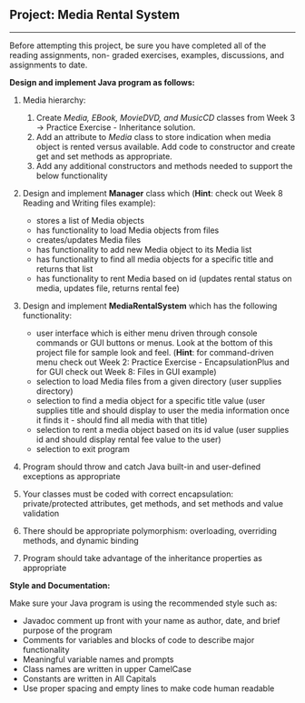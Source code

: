 ﻿## Project: Media Rental System  
---
Before attempting this project, be sure you have completed all of the reading assignments, non- graded exercises, examples, discussions, and assignments to date. 

**Design and implement Java program as follows:** 

1. Media hierarchy: 
   1. Create *Media, EBook, MovieDVD, and MusicCD* classes from Week 3 -> Practice Exercise - Inheritance solution. 
   2. Add an attribute to *Media* class to store indication when media object is rented versus available. Add code to constructor and create get and set methods as appropriate. 
   3. Add any additional constructors and methods needed to support the below functionality 
2. Design and implement **Manager** class which  (**Hint**: check out Week 8 Reading and     Writing files example): 
   - stores a list of Media objects 
   - has functionality to load Media objects from files 
   - creates/updates Media files 
   - has functionality to add new Media object to its Media list 
   - has functionality to find all media objects for a specific title and returns that list 
   - has functionality to rent Media based on id (updates rental status on media, updates file, returns rental fee) 

3. Design and implement **MediaRentalSystem** which has the following functionality: 
   - user interface which is either menu driven through console commands or GUI buttons or menus. Look at the bottom of this project file for sample look and feel. (**Hint**: for command-driven menu check out Week 2: Practice Exercise - EncapsulationPlus and for GUI check out Week 8: Files in GUI example) 
   - selection to load Media files from a given directory (user supplies directory) 
   - selection to find a media object for a specific title value (user supplies title and should display to user the media information once it finds it - should find all media with that title) 
   - selection to rent a media object based on its id value (user supplies id and should display rental fee value to the user) 
   - selection to exit program 
4. Program should throw and catch Java built-in and user-defined exceptions as appropriate 
5. Your classes must be coded with correct encapsulation: private/protected attributes, get methods, and set methods and value validation 
6. There should be appropriate polymorphism: overloading, overriding methods, and dynamic binding 
7. Program should take advantage of the inheritance properties as appropriate 

**Style and Documentation:** 

Make sure your Java program is using the recommended style such as: 

   - Javadoc comment up front with your name as author, date, and brief purpose of the program
   - Comments for variables and blocks of code to describe major functionality
   - Meaningful variable names and prompts
   - Class names are written in upper CamelCase
   - Constants are written in All Capitals
   - Use proper spacing and empty lines to make code human readable